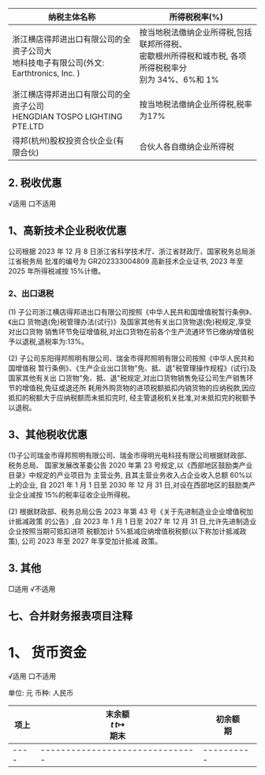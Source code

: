 | 纳税主体名称                                                        | 所得税税率(%)                                                        |
|---------------------------------------------------------------|-----------------------------------------------------------------|
| 浙江横店得邦进出口有限公司的全资子公司大<br>地科技电子有限公司(外文:<br>Earthtronics, Inc. ) | 按当地税法缴纳企业所得税,包括联邦所得税、<br>密歇根州所得税和城市税, 各项所得税税率分<br>别为 34%、6%和 1% |
| 浙江横店得邦进出口有限公司的全资子公司<br>HENGDIAN TOSPO LIGHTING PTE.LTD        | 按当地税法缴纳企业所得税,税率为17%                                             |
| 得邦(杭州)股权投资合伙企业(有限合伙)                                          | 合伙人各自缴纳企业所得税                                                    |

## 2. 税收优惠

√适用 口不适用

## 1、高新技术企业税收优惠

公司根据 2023 年 12 月 8 日浙江省科学技术厅、浙江省财政厅、国家税务总局浙江省税务局 批准的编号为 GR202333004809 高新技术企业证书, 2023 年至 2025 年所得税减按 15%计缴。

### 2、出口退税

(1) 子公司浙江横店得邦进出口有限公司按照《中华人民共和国增值税暂行条例》、《出口 货物退(免)税管理办法(试行)》及国家其他有关出口货物退(免)税规定,享受对出口货物 销售环节免征增值税,对出口货物在前各个生产流通环节已缴纳增值税予以退税,退税率为:13%。

(2) 子公司东阳得邦照明有限公司、瑞金市得邦照明有限公司按照《中华人民共和国增值税 暂行条例》、《生产企业出口货物"免、抵、退"税管理操作规程》(试行)及国家其他有关出 口货物"免、抵、退"税规定,对出口货物销售免征公司生产销售环节的增值税,免征或退还所 耗用外购货物的进项税额抵扣内销货物的应纳税款,因应抵扣的税额大于应纳税额而未抵扣完时, 经主管退税机关批准,对未抵扣完的税额予以退税。

## 3、其他税收优惠

(1)子公司瑞金市得邦照明有限公司、瑞金市得明光电科技有限公司根据财政部、税务总局、 国家发展改革委公告 2020 年第 23 号规定,以《西部地区鼓励类产业目录》中规定的产业项目为 主营业务, 且其主营业务收入占企业收入总额 60%以上的企业, 自 2021 年 1 月 1 日至 2030 年 12 月 31 日,对设在西部地区的鼓励类产业企业减按 15%的税率征收企业所得税。

(2) 根据财政部、税务总局公告 2023 年第 43 号《关于先进制造业企业增值税加计抵减政策 的公告》,自 2023 年 1 月 1 日至 2027 年 12 月 31 日,允许先进制造业企业按照当期可抵扣进项 税额加计 5%抵减应纳增值税税额(以下称加计抵减政策), 公司 2023 年至 2027 年享受加计抵减 政策。

## 3. 其他

□适用 √不适用

## 七、合并财务报表项目注释

# 1、 货币资金

√适用 口不适用

单位: 元 币种: 人民币

| 项上 | 末余额<br>$t \, t \mapsto$<br>期末 | 初余额<br>期 |
|----|-------------------------------|----------|
|----|-------------------------------|----------|